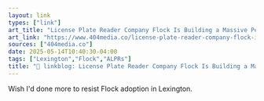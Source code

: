 ```yaml
---
layout: link
types: ["link"]
art_title: "License Plate Reader Company Flock Is Building a Massive People Lookup Tool, Leak Shows"
art_link: "https://www.404media.co/license-plate-reader-company-flock-is-building-a-massive-people-lookup-tool-leak-shows/"
sources: ["404media.co"]
date: 2025-05-14T10:40:30-04:00
tags: ["Lexington","Flock","ALPRs"]
title: "🔗 linkblog: License Plate Reader Company Flock Is Building a Massive People Lookup Tool, Leak Shows"
---
```

Wish I'd done more to resist Flock adoption in Lexington.